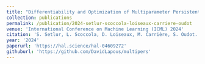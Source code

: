 ```yaml
---
title: "Differentiability and Optimization of Multiparameter Persistent Homology"
collection: publications
permalink: /publication/2024-setlur-scoccola-loiseaux-carriere-oudot
venue: 'International Conference on Machine Learning (ICML) 2024'
citation: 'S. Setlur, L. Scoccola, D. Loiseaux, M. Carrière, S. Oudot. <b>Differentiability and Optimization of Multiparameter Persistent Homology</b>, <i>International Conference on Machine Learning (ICML)</i>, 2024'
year: '2024'
paperurl: 'https://hal.science/hal-04609272'
githuburl: 'https://github.com/DavidLapous/multipers'
---
```

